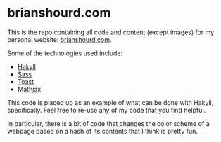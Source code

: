 brianshourd.com
===============

This is the repo containing all code and content (except images) for my
personal website: [brianshourd.com](http://brianshourd.com).

Some of the technologies used include:

* [Hakyll](http://jaspervdj.be/hakyll/)
* [Sass](http://sass-lang.com/)
* [Toast](http://daneden.me/toast/)
* [Mathjax](http://www.mathjax.org/)

This code is placed up as an example of what can be done with Hakyll,
specifically. Feel free to re-use any of my code that you find helpful.

In particular, there is a bit of code that changes the color scheme of a
webpage based on a hash of its contents that I think is pretty fun.
